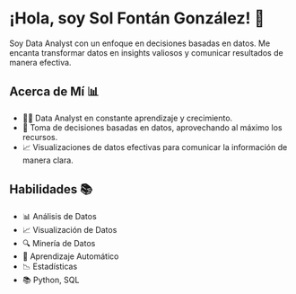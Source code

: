 # ¡Hola, soy Sol Fontán González! 👋

Soy Data Analyst con un enfoque en decisiones basadas en datos. Me encanta transformar datos en insights valiosos y comunicar resultados de manera efectiva.

## Acerca de Mí 📊

- 👨‍💻 Data Analyst en constante aprendizaje y crecimiento.
- 💼 Toma de decisiones basadas en datos, aprovechando al máximo los recursos.
- 📈 Visualizaciones de datos efectivas para comunicar la información de manera clara.

## Habilidades 📚

- 📊 Análisis de Datos
- 📈 Visualización de Datos
- 🔍 Minería de Datos
- 🧠 Aprendizaje Automático
- 📉 Estadísticas
- 📚 Python, SQL

